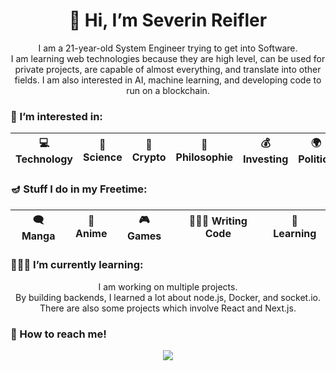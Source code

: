 <div align='center'>

<h1>👋 Hi, I’m Severin Reifler </h1>

I am a 21-year-old System Engineer trying to get into Software.<br>
I am learning web technologies because they are high level, can be used for private projects, are capable of almost everything, and translate into other fields. I am also interested in AI, machine learning, and developing code to run on a blockchain.


<h3 align='left'>👀 I’m interested in:</h3>

| 💻 Technology | 🥽 Science | 🔐 Crypto  | 🌌 Philosophie |  💰 Investing | 🌍 Politics |
|:-:|:-:|:-:|:-:|:-:|:-:|

<h3 align='left'>🪔 Stuff I do in my Freetime:</h3>

| 🗨 Manga | 👘 Anime | 🎮 Games | 👩🏾‍💻 Writing Code | 📙 Learning |
|:-:|:-:|:-:|:-:|:-:|

<h3 align='left'> 🤹🏻‍♀️ I’m currently learning:</h3>
I am working on multiple projects.<br>
By building backends, I learned a lot about node.js, Docker, and socket.io.<br>
There are also some projects which involve React and Next.js.

<h3 align='left'>📢 How to reach me!</h3>
<img src='https://img.shields.io/static/v1?label=Discord&message=Dovonun%232686&color=738ADB&style=for-the-badge&logo=discord&suffix=Test'>

</div>


